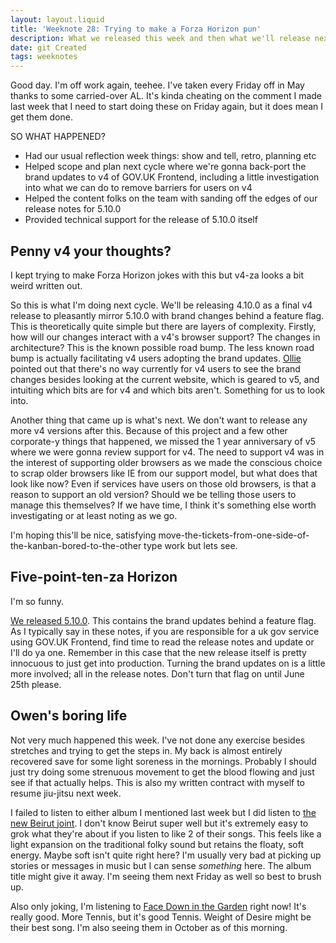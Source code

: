 ```yaml
---
layout: layout.liquid
title: 'Weeknote 28: Trying to make a Forza Horizon pun'
description: What we released this week and then what we'll release next
date: git Created
tags: weeknotes
---
```


Good day. I'm off work again, teehee. I've taken every Friday off in May thanks to some carried-over AL. It's kinda cheating on the comment I made last week that I need to start doing these on Friday again, but it does mean I get them done.

SO WHAT HAPPENED?

- Had our usual reflection week things: show and tell, retro, planning etc
- Helped scope and plan next cycle where we're gonna back-port the brand updates to v4 of GOV.UK Frontend, including a little investigation into what we can do to remove barriers for users on v4
- Helped the content folks on the team with sanding off the edges of our release notes for 5.10.0
- Provided technical support for the release of 5.10.0 itself

## Penny v4 your thoughts?

I kept trying to make Forza Horizon jokes with this but v4-za looks a bit weird written out.

So this is what I'm doing next cycle. We'll be releasing 4.10.0 as a final v4 release to pleasantly mirror 5.10.0 with brand changes behind a feature flag. This is theoretically quite simple but there are layers of complexity. Firstly, how will our changes interact with a v4's browser support? The changes in architecture? This is the known possible road bump. The less known road bump is actually facilitating v4 users adopting the brand updates. [Ollie](https://obyford.com/) pointed out that there's no way currently for v4 users to see the brand changes besides looking at the current website, which is geared to v5, and intuiting which bits are for v4 and which bits aren't. Something for us to look into.

Another thing that came up is what's next. We don't want to release any more v4 versions after this. Because of this project and a few other corporate-y things that happened, we missed the 1 year anniversary of v5 where we were gonna review support for v4. The need to support v4 was in the interest of supporting older browsers as we made the conscious choice to scrap older browsers like IE from our support model, but what does that look like now? Even if services have users on those old browsers, is that a reason to support an old version? Should we be telling those users to manage this themselves? If we have time, I think it's something else worth investigating or at least noting as we go.

I'm hoping this'll be nice, satisfying move-the-tickets-from-one-side-of-the-kanban-bored-to-the-other type work but lets see.

## Five-point-ten-za Horizon

I'm so funny.

[We released 5.10.0](https://github.com/alphagov/govuk-frontend/releases/tag/v5.10.0). This contains the brand updates behind a feature flag. As I typically say in these notes, if you are responsible for a uk gov service using GOV.UK Frontend, find time to read the release notes and update or I'll do ya one. Remember in this case that the new release itself is pretty innocuous to just get into production. Turning the brand updates on is a little more involved; all in the release notes. Don't turn that flag on until June 25th please.

## Owen's boring life

Not very much happened this week. I've not done any exercise besides stretches and trying to get the steps in. My back is almost entirely recovered save for some light soreness in the mornings. Probably I should just try doing some strenuous movement to get the blood flowing and just see if that actually helps. This is also my written contract with myself to resume jiu-jitsu next week.

I failed to listen to either album I mentioned last week but I did listen to [the new Beirut joint](https://beirut.lnk.to/AStudyOfLosses). I don't know Beirut super well but it's extremely easy to grok what they're about if you listen to like 2 of their songs. This feels like a light expansion on the traditional folky sound but retains the floaty, soft energy. Maybe soft isn't quite right here? I'm usually very bad at picking up stories or messages in music but I can sense _something_ here. The album title might give it away. I'm seeing them next Friday as well so best to brush up.

Also only joking, I'm listening to [Face Down in the Garden](https://tennis-music.com/collections/face-down-in-the-garden) right now! It's really good. More Tennis, but it's good Tennis. Weight of Desire might be their best song. I'm also seeing them in October as of this morning.
